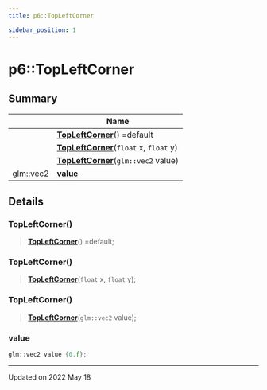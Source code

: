 ```yaml
---
title: p6::TopLeftCorner

sidebar_position: 1
---
```


# p6::TopLeftCorner







## Summary

|                | Name           |
| -------------- | -------------- |
| | **[TopLeftCorner](/reference/Types/top_left_corner#topleftcorner)**() =default |
| | **[TopLeftCorner](/reference/Types/top_left_corner#topleftcorner)**(`float` x, `float` y) |
| | **[TopLeftCorner](/reference/Types/top_left_corner#topleftcorner)**(`glm::vec2` value) |
| glm::vec2 | **[value](/reference/Types/top_left_corner#value)**  |

## Details


### TopLeftCorner()

> **[TopLeftCorner](/reference/Types/top_left_corner#topleftcorner)**() =default;



### TopLeftCorner()

> **[TopLeftCorner](/reference/Types/top_left_corner#topleftcorner)**(`float` x, `float` y);



### TopLeftCorner()

> **[TopLeftCorner](/reference/Types/top_left_corner#topleftcorner)**(`glm::vec2` value);





### value

```cpp
glm::vec2 value {0.f};
```


-------------------------------

Updated on 2022 May 18